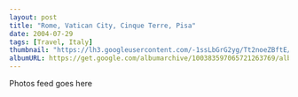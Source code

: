 ```yaml
---
layout: post
title: "Rome, Vatican City, Cinque Terre, Pisa"
date: 2004-07-29
tags: [Travel, Italy]
thumbnail: "https://lh3.googleusercontent.com/-1ssLbGrG2yg/Tt2noeZBftE/AAAAAAAAHlc/CXdPpEnM3qMzme2tTSFzSjWaNZDmP-6QQCHM/5682882618606059217"
albumURL: https://get.google.com/albumarchive/100383597065721263769/album/AF1QipOpATT6xpj89d9-XJKb27dT0df1SEvb03DW7mth
---
```


Photos feed goes here
